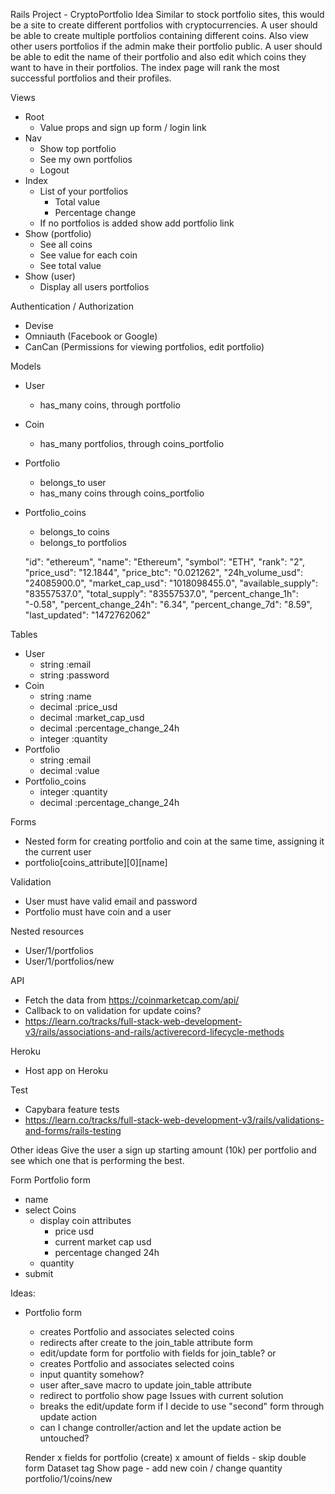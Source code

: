 Rails Project - CryptoPortfolio
Idea
Similar to stock portfolio sites, this would be a site to create different portfolios with cryptocurrencies. A user should be able to create multiple portfolios containing different coins. Also view other users portfolios if the admin make their portfolio public. A user should be able to edit the name of their portfolio and also edit which coins they want to have in their portfolios. The index page will rank the most successful portfolios and their profiles.

Views

- Root
  - Value props and sign up form / login link
- Nav
  - Show top portfolio
  - See my own portfolios
  - Logout
- Index
  - List of your portfolios
    - Total value
    - Percentage change
  - If no portfolios is added show add portfolio link
- Show (portfolio)
  - See all coins
  - See value for each coin
  - See total value
- Show (user)
  - Display all users portfolios

Authentication / Authorization 

  - Devise
  - Omniauth (Facebook or Google)
  - CanCan (Permissions for viewing portfolios, edit portfolio)

Models

  - User
    - has_many coins, through portfolio
  - Coin
    - has_many portfolios, through coins_portfolio
  - Portfolio
    - belongs_to user
    - has_many coins through coins_portfolio
  - Portfolio_coins
    - belongs_to coins
    - belongs_to portfolios

     "id": "ethereum",
        "name": "Ethereum",
        "symbol": "ETH",
        "rank": "2",
        "price_usd": "12.1844",
        "price_btc": "0.021262",
        "24h_volume_usd": "24085900.0",
        "market_cap_usd": "1018098455.0",
        "available_supply": "83557537.0",
        "total_supply": "83557537.0",
        "percent_change_1h": "-0.58",
        "percent_change_24h": "6.34",
        "percent_change_7d": "8.59",
        "last_updated": "1472762062"

Tables

  - User
    - string :email
    - string :password
  - Coin
    - string :name
    - decimal :price_usd
    - decimal :market_cap_usd
    - decimal :percentage_change_24h
    - integer :quantity
  - Portfolio
    - string :email
    - decimal :value
  - Portfolio_coins
    - integer :quantity
    - decimal :percentage_change_24h

Forms

  - Nested form for creating portfolio and coin at the same time, assigning it the current user
  - portfolio[coins_attribute][0][name]

Validation

  - User must have valid email and password
  - Portfolio must have coin and a user

Nested resources

  - User/1/portfolios
  - User/1/portfolios/new
    

API

  - Fetch the data from https://coinmarketcap.com/api/
  - Callback to on validation for update coins?
  - https://learn.co/tracks/full-stack-web-development-v3/rails/associations-and-rails/activerecord-lifecycle-methods

Heroku

  - Host app on Heroku

Test

  - Capybara feature tests
  - https://learn.co/tracks/full-stack-web-development-v3/rails/validations-and-forms/rails-testing

Other ideas
Give the user a sign up starting amount (10k) per portfolio and see which one that is performing the best.


Form
Portfolio form

- name
- select Coins
  - display coin attributes
    - price usd
    - current market cap usd
    - percentage changed 24h
  - quantity
- submit

Ideas:
- Portfolio form
  - creates Portfolio and associates selected coins
  - redirects after create to the join_table attribute form
  - edit/update form for portfolio with fields for join_table?
  or
  - creates Portfolio and associates selected coins
  - input quantity somehow?
  - user after_save macro to update join_table attribute
  - redirect to portfolio show page
  Issues with current solution
  - breaks the edit/update form if I decide to use "second" form through update action
  - can I change controller/action and let the update action be untouched?
  
  
  Render x fields for portfolio (create)
  x amount of fields - skip double form
  Dataset tag
  Show page - add new coin / change quantity
  portfolio/1/coins/new